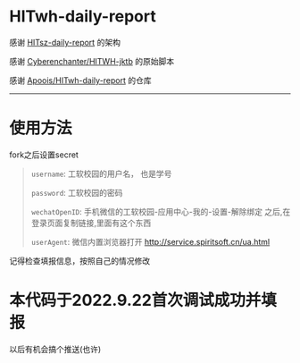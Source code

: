 # HITwh-daily-report

感谢 [HITsz-daily-report](https://github.com/JalinWang/HITsz-daily-report) 的架构

感谢 [Cyberenchanter/HITWH-jktb](https://github.com/Cyberenchanter/HITWH-jktb) 的原始脚本

感谢 [Apoois/HITwh-daily-report](https://github.com/Apoois/HITwh-daily-report) 的仓库

---
# 使用方法
fork之后设置secret

>`username`: 工软校园的用户名， 也是学号
>
>`password`: 工软校园的密码
>
>`wechatOpenID`: 手机微信的工软校园-应用中心-我的-设置-解除绑定 之后,在登录页面复制链接,里面有这个东西
>
>`userAgent`: 微信内置浏览器打开 http://service.spiritsoft.cn/ua.html

记得检查填报信息，按照自己的情况修改

# 本代码于2022.9.22首次调试成功并填报

以后有机会搞个推送(也许)

